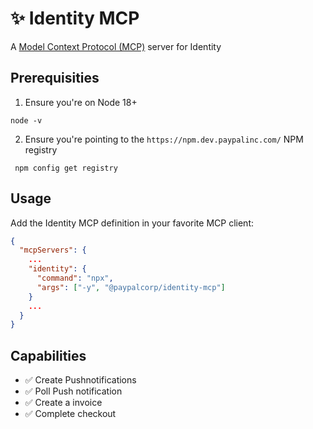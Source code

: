 # ✨ Identity MCP

A [Model Context Protocol (MCP)](https://modelcontextprotocol.io) server for Identity

## Prerequisities

1. Ensure you're on Node 18+

```
node -v
```

2. Ensure you're pointing to the `https://npm.dev.paypalinc.com/` NPM registry

```
 npm config get registry
```

## Usage

Add the Identity MCP definition in your favorite MCP client:

```json
{
  "mcpServers": {
    ...
    "identity": {
      "command": "npx",
      "args": ["-y", "@paypalcorp/identity-mcp"]
    }
    ...
  }
}
```

## Capabilities

- ✅ Create Pushnotifications
- ✅ Poll Push notification
- ✅ Create a invoice
- ✅ Complete checkout

